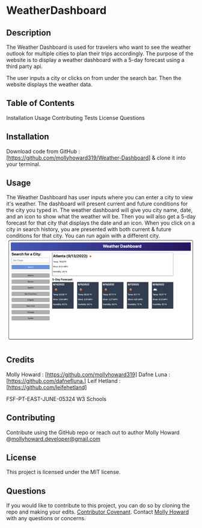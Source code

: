# WeatherDashboard
## Description
The Weather Dashboard is used for travelers who want to see the weather outlook for multiple cities to plan their trips accordingly. The purpose of the website is to display a weather dashboard with a 5-day forecast using a third party api.

The user inputs a city or clicks on from under the search bar. Then the website displays the weather data.

## Table of Contents
Installation
Usage
Contributing
Tests
License
Questions

## Installation
Download code from GitHub : [https://github.com/mollyhoward319/Weather-Dashboard] & clone it into your terminal.

## Usage
The Weather Dashboard has user inputs where you can enter a city to view it's weather. The dashboard will present current and future conditions for the city you typed in. The weather dashboard will give you city name, date, and an icon to show what the weather will be. Then you will also get a 5-day forecast for that city that displays the date and an icon. When you click on a city in search history, you are presented with both current & future conditions for that city. You can run again with a different city.
![Dashboard Design ](image-2.png)

## Credits
Molly Howard : [https://github.com/mollyhoward319]
Dafne Luna : [https://github.com/dafnefluna.]
Leif Hetland : [https://github.com/leifehetland]

FSF-PT-EAST-JUNE-05324
W3 Schools

## Contributing
Contribute using the GitHub repo or reach out to author Molly Howard @mollyhoward.developer@gmail.com

## License
This project is licensed under the MIT license.

## Questions
If you would like to contribute to this project, you can do so by cloning the repo and making your edits.
[Contributor Covenant](https://www.contributor-covenant.org/).
Contact [Molly Howard](https://mailto:mollyhoward.developer@gmail.com) with any questions or concerns.
